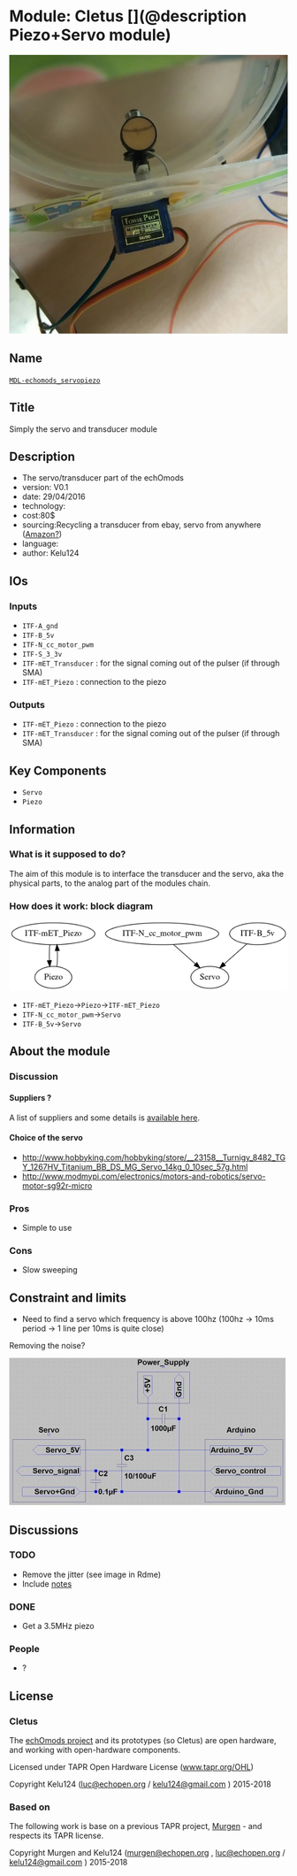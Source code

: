 # Module: Cletus  [](@description Piezo+Servo module)

![](/cletus/viewme.png)

## Name

[`MDL-echomods_servopiezo`]()

## Title

Simply the servo and transducer module

## Description

* The servo/transducer part of the echOmods
* version: V0.1
* date: 29/04/2016
* technology:  
* cost:80$
* sourcing:Recycling a transducer from ebay, servo from anywhere ([Amazon?](https://www.amazon.com/s/ref=nb_sb_noss?url=search-alias%3Dtoys-and-games&field-keywords=%22SG90+9G%22))
* language:  
* author: Kelu124

## IOs

### Inputs

* `ITF-A_gnd`
* `ITF-B_5v`
* `ITF-N_cc_motor_pwm`
* `ITF-S_3_3v`
* `ITF-mET_Transducer` : for the signal coming out of the pulser (if through SMA)
* `ITF-mET_Piezo` : connection to the piezo

### Outputs

* `ITF-mET_Piezo` : connection to the piezo
* `ITF-mET_Transducer` : for the signal coming out of the pulser (if through SMA)

## Key Components

* `Servo`
* `Piezo`

## Information

### What is it supposed to do?

The aim of this module is to interface the transducer and the servo, aka the physical parts, to the analog part of the modules chain.


### How does it work: block diagram

![Block schema](/cletus/source/blocks.png)

* `ITF-mET_Piezo`->`Piezo`->`ITF-mET_Piezo`
* `ITF-N_cc_motor_pwm`->`Servo`
* `ITF-B_5v`->`Servo`

## About the module

### Discussion

#### Suppliers ?

A list of suppliers and some details is [available here](/cletus/suppliers/).

#### Choice of the servo

* http://www.hobbyking.com/hobbyking/store/__23158__Turnigy_8482_TGY_1267HV_Titanium_BB_DS_MG_Servo_14kg_0_10sec_57g.html
* http://www.modmypi.com/electronics/motors-and-robotics/servo-motor-sg92r-micro

### Pros

* Simple to use

### Cons

* Slow sweeping

## Constraint and limits

* Need to find a servo which frequency is above 100hz (100hz -> 10ms period -> 1 line per 10ms is quite close)

Removing the noise?

![](/cletus/images/Arduino_Servo_Filters.jpg)

## Discussions

### TODO

* Remove the jitter (see image in Rdme)
* Include [notes](/cletus/2017-06-08_FindingSuppliers.md)

### DONE

* Get a 3.5MHz piezo

### People

* ?

## License

### Cletus 

The [echOmods project](https://github.com/kelu124/echomods) and its prototypes (so Cletus) are open hardware, and working with open-hardware components.

Licensed under TAPR Open Hardware License (www.tapr.org/OHL)

Copyright Kelu124 (luc@echopen.org / kelu124@gmail.com ) 2015-2018

### Based on 

The following work is base on a previous TAPR project, [Murgen](https://github.com/kelu124/murgen-dev-kit) - and respects its TAPR license.

Copyright Murgen and Kelu124 (murgen@echopen.org , luc@echopen.org / kelu124@gmail.com ) 2015-2018


